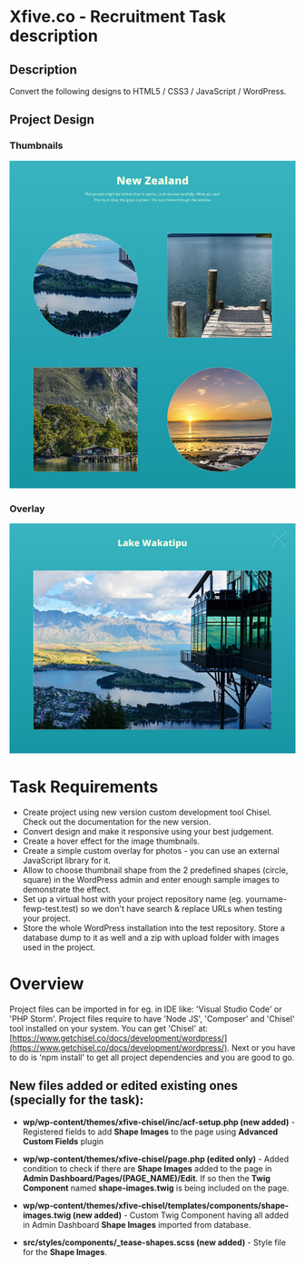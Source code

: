 # Xfive.co - Recruitment Task description

## Description 

Convert the following designs to HTML5 / CSS3 / JavaScript / WordPress.

## Project Design

### Thumbnails

![picture](https://raw.githubusercontent.com/xfiveco/fe-wp-test-simple/master/xfive-front-end-test-thumbs.jpg)

### Overlay

![picture](https://raw.githubusercontent.com/xfiveco/fe-wp-test-simple/master/xfive-front-end-test-overlay.jpg)

# Task Requirements

 - Create project using new version custom development tool Chisel. Check out the documentation for the new version.
 - Convert design and make it responsive using your best judgement.
 - Create a hover effect for the image thumbnails.
 - Create a simple custom overlay for photos - you can use an external JavaScript library for it.
 - Allow to choose thumbnail shape from the 2 predefined shapes (circle, square) in the WordPress admin and enter enough sample images to demonstrate the effect.
 - Set up a virtual host with your project repository name (eg. yourname-fewp-test.test) so we don't have search & replace URLs when testing your project.
 - Store the whole WordPress installation into the test repository. Store a database dump to it as well and a zip with upload folder with images used in the project.

# Overview

Project files can be imported in for eg. in IDE like: 'Visual Studio Code' or 'PHP Storm'. Project files require to have 'Node JS', 'Composer' and 'Chisel' tool installed on your system. You can get 'Chisel' at: [https://www.getchisel.co/docs/development/wordpress/](https://www.getchisel.co/docs/development/wordpress/). Next or you have to do is 'npm install' to get all project dependencies and you are good to go.


## New files added or edited existing ones (specially for the task):

- **wp/wp-content/themes/xfive-chisel/inc/acf-setup.php (new added)** - 
Registered fields to add **Shape Images** to the page using **Advanced Custom Fields** plugin

- **wp/wp-content/themes/xfive-chisel/page.php (edited only)** - 
Added condition to check if there are **Shape Images** added to the page in **Admin Dashboard/Pages/(PAGE_NAME)/Edit**. If so then the **Twig Component** named **shape-images.twig** is being included on the page.

- **wp/wp-content/themes/xfive-chisel/templates/components/shape-images.twig (new added)** - 
Custom Twig Component having all added in Admin Dashboard **Shape Images** imported from database.

- **src/styles/components/_tease-shapes.scss (new added)** - 
Style file for the **Shape Images**.
